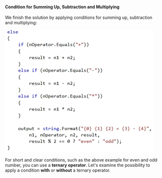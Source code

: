 #### Condition for Summing Up, Subtraction and Multiplying

We finish the solution by applying conditions for summing up, subtraction and multiplying:

![](/assets/chapter-4-2-images/03.Operations-05.jpg)

For short and clear conditions, such as the above example for even and odd number, you can use a **ternary operator**. Let's examine the possibility to apply a condition **with** or **without** a ternary operator.
